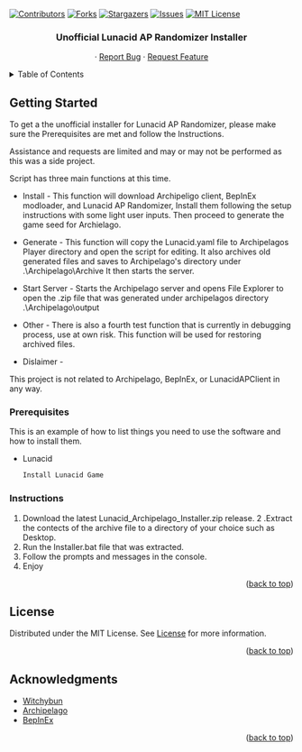 <!-- Improved compatibility of back to top link: See: https://github.com/othneildrew/Best-README-Template/pull/73 -->
<a name="readme-top"></a>
<!--
*** Thanks for checking out the Best-README-Template. If you have a suggestion
*** that would make this better, please fork the repo and create a pull request
*** or simply open an issue with the tag "enhancement".
*** Don't forget to give the project a star!
*** Thanks again! Now go create something AMAZING! :D
-->



<!-- PROJECT SHIELDS -->
<!--
*** I'm using markdown "reference style" links for readability.
*** Reference links are enclosed in brackets [ ] instead of parentheses ( ).
*** See the bottom of this document for the declaration of the reference variables
*** for contributors-url, forks-url, etc. This is an optional, concise syntax you may use.
*** https://www.markdownguide.org/basic-syntax/#reference-style-links
-->
[![Contributors][contributors-shield]][contributors-url]
[![Forks][forks-shield]][forks-url]
[![Stargazers][stars-shield]][stars-url]
[![Issues][issues-shield]][issues-url]
[![MIT License][license-shield]][license-url]



<!-- PROJECT LOGO -->
<!--<br />
<div align="center">
  <a href="https://github.com/Wil1909/Lunacid-AP-Randomizer-Installer">
    <img src="images/logo.png" alt="Logo" width="80" height="80">
  </a>-->

<h3 align="center">Unofficial Lunacid AP Randomizer Installer</h3>

  <p align="center">
    <!--project_description
    <br />
    <a href="https://github.com/Wil1909/Lunacid-AP-Randomizer-Installer"><strong>Explore the docs »</strong></a>
    <br />
    <br /> -->
    <!--<a href="https://github.com/Wil1909/Lunacid-AP-Randomizer-Installer">View Demo</a>-->
    ·
    <a href="https://github.com/Wil1909/Lunacid-AP-Randomizer-Installer/issues/new?labels=bug&template=bug-report---.md">Report Bug</a>
    ·
    <a href="https://github.com/Wil1909/Lunacid-AP-Randomizer-Installer/issues/new?labels=enhancement&template=feature-request---.md">Request Feature</a>
  </p>
</div>



<!-- TABLE OF CONTENTS -->
<details>
  <summary>Table of Contents</summary>
  <ol>
    <li>
      <!--<a href="#about-the-project">About The Project</a> -->
      <ul>
        <!-- <li><a href="#built-with">Built With</a></li> -->
      </ul>
    </li>
    <li>
      <a href="#getting-started">Getting Started</a>
      <ul>
        <li><a href="#prerequisites">Prerequisites</a></li>
        <li><a href="#Instructions">Installation</a></li>
      </ul>
    </li>
    <!-- <li><a href="#usage">Usage</a></li> -->
    <!-- <li><a href="#roadmap">Roadmap</a></li> -->
    <!-- <li><a href="#contributing">Contributing</a></li> -->
    <li><a href="#license">License</a></li>
    <!-- <li><a href="#contact">Contact</a></li> -->
    <li><a href="#acknowledgments">Acknowledgments</a></li>
  </ol>
</details>



<!-- ABOUT THE PROJECT -->
<!--## About The Project

[![Product Name Screen Shot][product-screenshot]](https://example.com)

Here's a blank template to get started: To avoid retyping too much info. Do a search and replace with your text editor for the following: `github_username`, `repo_name`, `twitter_handle`, `linkedin_username`, `email_client`, `email`, `project_title`, `project_description`

<p align="right">(<a href="#readme-top">back to top</a>)</p>-->


<!-- GETTING STARTED -->
## Getting Started

To get a the unofficial installer for Lunacid AP Randomizer, please make sure the Prerequisites are met and follow the Instructions.

Assistance and requests are limited and may or may not be performed as this was a side project.

Script has three main functions at this time.

- Install -
This function will download Archipeligo client, BepInEx modloader, and Lunacid AP Randomizer, Install them following the setup instructions with some light user inputs.
Then proceed to generate the game seed for Archielago.

- Generate -
This function will copy the Lunacid.yaml file to Archipelagos Player directory and open the script for editing.
It also archives old generated files and saves to Archipelago's directory under .\Archipelago\Archive
It then starts the server.

- Start Server -
Starts the Archipelago server and opens File Explorer to open the .zip file that was generated under archipelagos directory .\Archipelago\output

- Other -
There is also a fourth test function that is currently in debugging process, use at own risk.
This function will be used for restoring archived files.

- Dislaimer -

This project is not related to Archipelago, BepInEx, or LunacidAPClient in any way.

### Prerequisites

This is an example of how to list things you need to use the software and how to install them.
* Lunacid
  ```sh
  Install Lunacid Game
  ```

### Instructions

1. Download the latest Lunacid_Archipelago_Installer.zip release.
2 .Extract the contects of the archive file to a directory of your choice such as Desktop.
3. Run the Installer.bat file that was extracted.
4. Follow the prompts and messages in the console.
5. Enjoy

<p align="right">(<a href="#readme-top">back to top</a>)</p>



<!-- USAGE EXAMPLES -->
<!-- ## Usage

Use this space to show useful examples of how a project can be used. Additional screenshots, code examples and demos work well in this space. You may also link to more resources.

_For more examples, please refer to the [Documentation](https://example.com)_

<p align="right">(<a href="#readme-top">back to top</a>)</p>-->



<!-- ROADMAP -->
<!-- ## Roadmap

- [ ] Feature 1
- [ ] Feature 2
- [ ] Feature 3
    - [ ] Nested Feature

See the [open issues](https://github.com/github_username/repo_name/issues) for a full list of proposed features (and known issues).

<p align="right">(<a href="#readme-top">back to top</a>)</p>-->



<!-- CONTRIBUTING -->
<!-- ## Contributing

Contributions are what make the open source community such an amazing place to learn, inspire, and create. Any contributions you make are **greatly appreciated**.

If you have a suggestion that would make this better, please fork the repo and create a pull request. You can also simply open an issue with the tag "enhancement".
Don't forget to give the project a star! Thanks again!

1. Fork the Project
2. Create your Feature Branch (`git checkout -b feature/AmazingFeature`)
3. Commit your Changes (`git commit -m 'Add some AmazingFeature'`)
4. Push to the Branch (`git push origin feature/AmazingFeature`)
5. Open a Pull Request

<p align="right">(<a href="#readme-top">back to top</a>)</p> -->



<!-- LICENSE -->
## License

Distributed under the MIT License. See [License](https://github.com/Wil1909/Lunacid-AP-Randomizer-Installer/blob/main/LICENSE) for more information.

<p align="right">(<a href="#readme-top">back to top</a>)</p>



<!-- CONTACT -->
<!-- ## Contact

Your Name - [@twitter_handle](https://twitter.com/twitter_handle) - email@email_client.com

Project Link: [https://github.com/github_username/repo_name](https://github.com/github_username/repo_name)

<p align="right">(<a href="#readme-top">back to top</a>)</p> -->



<!-- ACKNOWLEDGMENTS -->
## Acknowledgments

* [Witchybun](https://github.com/Witchybun/LunacidAPClient)
* [Archipelago](https://github.com/ArchipelagoMW/Archipelago)
* [BepInEx](https://github.com/BepInEx/BepInEx)

<p align="right">(<a href="#readme-top">back to top</a>)</p>



<!-- MARKDOWN LINKS & IMAGES -->
<!-- https://www.markdownguide.org/basic-syntax/#reference-style-links -->
[contributors-shield]: https://img.shields.io/github/contributors/Wil1909/Lunacid-AP-Randomizer-Installer.svg?style=for-the-badge
[contributors-url]: https://github.com/Wil1909/Lunacid-AP-Randomizer-Installer/graphs/contributors
[forks-shield]: https://img.shields.io/github/forks/Wil1909/Lunacid-AP-Randomizer-Installer.svg?style=for-the-badge
[forks-url]: https://github.com/Wil1909/Lunacid-AP-Randomizer-Installer/network/members
[stars-shield]: https://img.shields.io/github/stars/Wil1909/Lunacid-AP-Randomizer-Installer.svg?style=for-the-badge
[stars-url]: https://github.com/Wil1909/Lunacid-AP-Randomizer-Installer/stargazers
[issues-shield]: https://img.shields.io/github/issues/Wil1909/Lunacid-AP-Randomizer-Installer.svg?style=for-the-badge
[issues-url]: https://github.com/Wil1909/Lunacid-AP-Randomizer-Installer/issues
[license-shield]: https://img.shields.io/github/license/Wil1909/Lunacid-AP-Randomizer-Installer.svg?style=for-the-badge
[license-url]: https://github.com/Wil1909/Lunacid-AP-Randomizer-Installer/blob/master/LICENSE.txt
[product-screenshot]: images/screenshot.png
[Next.js]: https://img.shields.io/badge/next.js-000000?style=for-the-badge&logo=nextdotjs&logoColor=white
[Next-url]: https://nextjs.org/
[React.js]: https://img.shields.io/badge/React-20232A?style=for-the-badge&logo=react&logoColor=61DAFB
[React-url]: https://reactjs.org/
[Vue.js]: https://img.shields.io/badge/Vue.js-35495E?style=for-the-badge&logo=vuedotjs&logoColor=4FC08D
[Vue-url]: https://vuejs.org/
[Angular.io]: https://img.shields.io/badge/Angular-DD0031?style=for-the-badge&logo=angular&logoColor=white
[Angular-url]: https://angular.io/
[Svelte.dev]: https://img.shields.io/badge/Svelte-4A4A55?style=for-the-badge&logo=svelte&logoColor=FF3E00
[Svelte-url]: https://svelte.dev/
[Laravel.com]: https://img.shields.io/badge/Laravel-FF2D20?style=for-the-badge&logo=laravel&logoColor=white
[Laravel-url]: https://laravel.com
[Bootstrap.com]: https://img.shields.io/badge/Bootstrap-563D7C?style=for-the-badge&logo=bootstrap&logoColor=white
[Bootstrap-url]: https://getbootstrap.com
[JQuery.com]: https://img.shields.io/badge/jQuery-0769AD?style=for-the-badge&logo=jquery&logoColor=white
[JQuery-url]: https://jquery.com 



